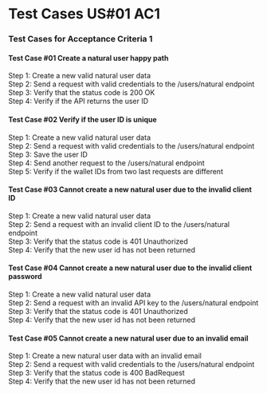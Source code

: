 # Test Cases US#01 AC1

### Test Cases for Acceptance Criteria 1

#### Test Case #01 Create a natural user happy path
Step 1: Create a new valid natural user data <br>
Step 2: Send a request with valid credentials to the /users/natural endpoint <br>
Step 3: Verify that the status code is 200 OK <br>
Step 4: Verify if the API returns the user ID <br>

#### Test Case #02 Verify if the user ID is unique
Step 1: Create a new valid natural user data <br>
Step 2: Send a request with valid credentials to the /users/natural endpoint <br>
Step 3: Save the user ID <br>
Step 4: Send another request to the /users/natural endpoint <br>
Step 5: Verify if the wallet IDs from two last requests are different <br>
 
#### Test Case #03 Cannot create a new natural user due to the invalid client ID
Step 1: Create a new valid natural user data <br>
Step 2: Send a request with an invalid client ID to the /users/natural endpoint <br>
Step 3: Verify that the status code is 401 Unauthorized <br>
Step 4: Verify that the new user id has not been returned <br>

#### Test Case #04 Cannot create a new natural user due to the invalid client password
Step 1: Create a new valid natural user data <br>
Step 2: Send a request with an invalid API key to the /users/natural endpoint <br>
Step 3: Verify that the status code is 401 Unauthorized <br>
Step 4: Verify that the new user id has not been returned <br>

#### Test Case #05 Cannot create a new natural user due to an invalid email
Step 1: Create a new natural user data with an invalid email <br>
Step 2: Send a request with valid credentials to the /users/natural endpoint <br>
Step 3: Verify that the status code is 400 BadRequest <br>
Step 4: Verify that the new user id has not been returned <br>

